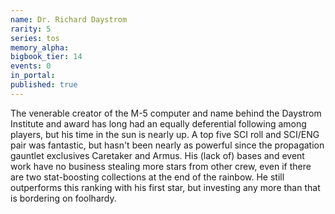```yaml
---
name: Dr. Richard Daystrom
rarity: 5
series: tos
memory_alpha:
bigbook_tier: 14
events: 0
in_portal:
published: true
---
```


The venerable creator of the M-5 computer and name behind the Daystrom Institute and award has long had an equally deferential following among players, but his time in the sun is nearly up. A top five SCI roll and SCI/ENG pair was fantastic, but hasn't been nearly as powerful since the propagation gauntlet exclusives Caretaker and Armus. His (lack of) bases and event work have no business stealing more stars from other crew, even if there are two stat-boosting collections at the end of the rainbow. He still outperforms this ranking with his first star, but investing any more than that is bordering on foolhardy.
